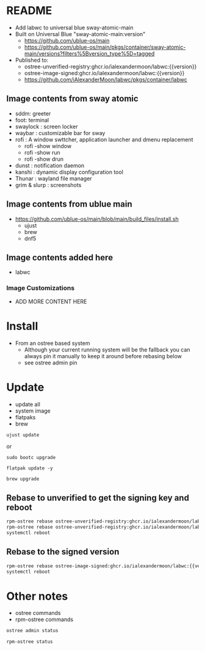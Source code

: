 # README
* Add labwc to universal blue sway-atomic-main
* Built on Universal Blue "sway-atomic-main:version"
  * https://github.com/ublue-os/main
  * https://github.com/ublue-os/main/pkgs/container/sway-atomic-main/versions?filters%5Bversion_type%5D=tagged
* Published to:
  * ostree-unverified-registry:ghcr.io/ialexandermoon/labwc:{{version}}
  * ostree-image-signed:ghcr.io/ialexandermoon/labwc:{{version}}
  * https://github.com/iAlexanderMoon/labwc/pkgs/container/labwc

## Image contents from sway atomic
* sddm: greeter
* foot: terminal
* swaylock : screen locker
* waybar : customizable bar for sway
* rofi : A window swttcher, application launcher and dmenu replacement
  * rofi -show window
  * rofi -show run
  * rofi -show drun
* dunst : notification daemon
* kanshi : dynamic display configuration tool
* Thunar : wayland file manager
* grim & slurp : screenshots

## Image contents from ublue main
* https://github.com/ublue-os/main/blob/main/build_files/install.sh
  * ujust
  * brew
  * dnf5

## Image contents added here
* labwc

### Image Customizations
* ADD MORE CONTENT HERE

# Install
* From an ostree based system
  * Although your current running system will be the fallback you can always pin it manually to keep it around before rebasing below
  * see ostree admin pin <number>

# Update
* update all
* system image
* flatpaks
* brew

```sh
ujust update
```
or
```
sudo bootc upgrade
```

```
flatpak update -y
```

```
brew upgrade 
```
  
## Rebase to unverified to get the signing key and reboot
```sh 
rpm-ostree rebase ostree-unverified-registry:ghcr.io/ialexandermoon/labwc:{{version}}
rpm-ostree rebase ostree-unverified-registry:ghcr.io/ialexandermoon/labwc-dx:{{version}}
systemctl reboot
```
## Rebase to the signed version
```sh
rpm-ostree rebase ostree-image-signed:ghcr.io/ialexandermoon/labwc:{{version}}
systemctl reboot
```

# Other notes
* ostree commands
* rpm-ostree commands

```sh
ostree admin status

rpm-ostree status 
```

